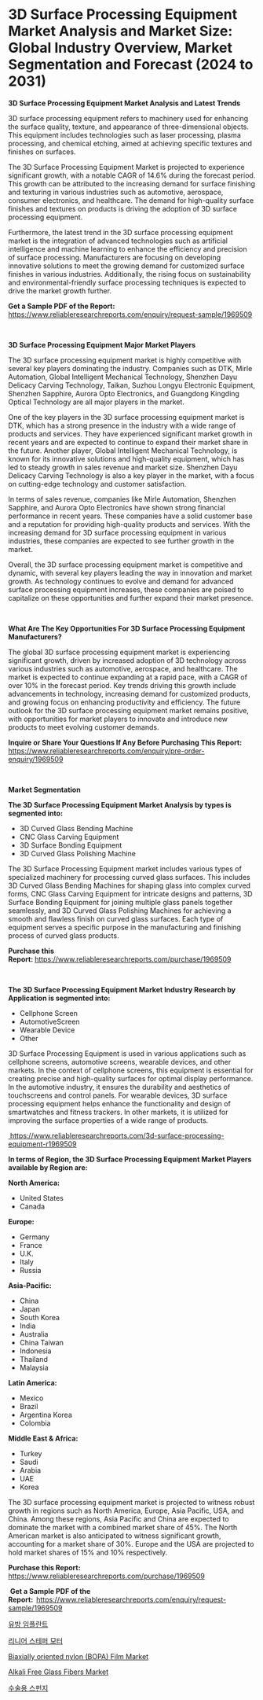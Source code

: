 <p><h1>3D Surface Processing Equipment Market Analysis and Market Size: Global Industry Overview, Market Segmentation and Forecast (2024 to 2031)</h1></p><p><strong>3D Surface Processing Equipment Market Analysis and Latest Trends</strong></p>
<p><p>3D surface processing equipment refers to machinery used for enhancing the surface quality, texture, and appearance of three-dimensional objects. This equipment includes technologies such as laser processing, plasma processing, and chemical etching, aimed at achieving specific textures and finishes on surfaces. </p><p>The 3D Surface Processing Equipment Market is projected to experience significant growth, with a notable CAGR of 14.6% during the forecast period. This growth can be attributed to the increasing demand for surface finishing and texturing in various industries such as automotive, aerospace, consumer electronics, and healthcare. The demand for high-quality surface finishes and textures on products is driving the adoption of 3D surface processing equipment.</p><p>Furthermore, the latest trend in the 3D surface processing equipment market is the integration of advanced technologies such as artificial intelligence and machine learning to enhance the efficiency and precision of surface processing. Manufacturers are focusing on developing innovative solutions to meet the growing demand for customized surface finishes in various industries. Additionally, the rising focus on sustainability and environmental-friendly surface processing techniques is expected to drive the market growth further.</p></p>
<p><strong>Get a Sample PDF of the Report:&nbsp;</strong> <a href="https://www.reliableresearchreports.com/enquiry/request-sample/1969509">https://www.reliableresearchreports.com/enquiry/request-sample/1969509</a></p>
<p>&nbsp;</p>
<p><strong>3D Surface Processing Equipment Major Market Players</strong></p>
<p><p>The 3D surface processing equipment market is highly competitive with several key players dominating the industry. Companies such as DTK, Mirle Automation, Global Intelligent Mechanical Technology, Shenzhen Dayu Delicacy Carving Technology, Taikan, Suzhou Longyu Electronic Equipment, Shenzhen Sapphire, Aurora Opto Electronics, and Guangdong Kingding Optical Technology are all major players in the market.</p><p>One of the key players in the 3D surface processing equipment market is DTK, which has a strong presence in the industry with a wide range of products and services. They have experienced significant market growth in recent years and are expected to continue to expand their market share in the future. Another player, Global Intelligent Mechanical Technology, is known for its innovative solutions and high-quality equipment, which has led to steady growth in sales revenue and market size. Shenzhen Dayu Delicacy Carving Technology is also a key player in the market, with a focus on cutting-edge technology and customer satisfaction.</p><p>In terms of sales revenue, companies like Mirle Automation, Shenzhen Sapphire, and Aurora Opto Electronics have shown strong financial performance in recent years. These companies have a solid customer base and a reputation for providing high-quality products and services. With the increasing demand for 3D surface processing equipment in various industries, these companies are expected to see further growth in the market.</p><p>Overall, the 3D surface processing equipment market is competitive and dynamic, with several key players leading the way in innovation and market growth. As technology continues to evolve and demand for advanced surface processing equipment increases, these companies are poised to capitalize on these opportunities and further expand their market presence.</p></p>
<p>&nbsp;</p>
<p><strong>What Are The Key Opportunities For 3D Surface Processing Equipment Manufacturers?</strong></p>
<p><p>The global 3D surface processing equipment market is experiencing significant growth, driven by increased adoption of 3D technology across various industries such as automotive, aerospace, and healthcare. The market is expected to continue expanding at a rapid pace, with a CAGR of over 10% in the forecast period. Key trends driving this growth include advancements in technology, increasing demand for customized products, and growing focus on enhancing productivity and efficiency. The future outlook for the 3D surface processing equipment market remains positive, with opportunities for market players to innovate and introduce new products to meet evolving customer demands.</p></p>
<p><strong>Inquire or Share Your Questions If Any Before Purchasing This Report:</strong> <a href="https://www.reliableresearchreports.com/enquiry/pre-order-enquiry/1969509">https://www.reliableresearchreports.com/enquiry/pre-order-enquiry/1969509</a></p>
<p>&nbsp;</p>
<p><strong>Market Segmentation</strong></p>
<p><strong>The 3D Surface Processing Equipment Market Analysis by types is segmented into:</strong></p>
<p><ul><li>3D Curved Glass Bending Machine</li><li>CNC Glass Carving Equipment</li><li>3D Surface Bonding Equipment</li><li>3D Curved Glass Polishing Machine</li></ul></p>
<p><p>The 3D Surface Processing Equipment market includes various types of specialized machinery for processing curved glass surfaces. This includes 3D Curved Glass Bending Machines for shaping glass into complex curved forms, CNC Glass Carving Equipment for intricate designs and patterns, 3D Surface Bonding Equipment for joining multiple glass panels together seamlessly, and 3D Curved Glass Polishing Machines for achieving a smooth and flawless finish on curved glass surfaces. Each type of equipment serves a specific purpose in the manufacturing and finishing process of curved glass products.</p></p>
<p><strong>Purchase this Report:&nbsp;</strong><a href="https://www.reliableresearchreports.com/purchase/1969509">https://www.reliableresearchreports.com/purchase/1969509</a></p>
<p>&nbsp;</p>
<p><strong>The 3D Surface Processing Equipment Market Industry Research by Application is segmented into:</strong></p>
<p><ul><li>Cellphone Screen</li><li>AutomotiveScreen</li><li>Wearable Device</li><li>Other</li></ul></p>
<p><p>3D Surface Processing Equipment is used in various applications such as cellphone screens, automotive screens, wearable devices, and other markets. In the context of cellphone screens, this equipment is essential for creating precise and high-quality surfaces for optimal display performance. In the automotive industry, it ensures the durability and aesthetics of touchscreens and control panels. For wearable devices, 3D surface processing equipment helps enhance the functionality and design of smartwatches and fitness trackers. In other markets, it is utilized for improving the surface properties of a wide range of products.</p></p>
<p><a href="https://www.reliableresearchreports.com/3d-surface-processing-equipment-r1969509">&nbsp;https://www.reliableresearchreports.com/3d-surface-processing-equipment-r1969509</a></p>
<p><strong>In terms of Region, the 3D Surface Processing Equipment Market Players available by Region are:</strong></p>
<p>
    <p> <strong> North America: </strong>
        <ul>
            <li>United States</li>
            <li>Canada</li>
        </ul>
        </p> 
    <p> <strong> Europe: </strong>
        <ul>
            <li>Germany</li>
            <li>France</li>
            <li>U.K.</li>
            <li>Italy</li>
            <li>Russia</li>
        </ul>
        </p> 
    <p> <strong> Asia-Pacific: </strong>
        <ul>
            <li>China</li>
            <li>Japan</li>
            <li>South Korea</li>
            <li>India</li>
            <li>Australia</li>
            <li>China Taiwan</li>
            <li>Indonesia</li>
            <li>Thailand</li>
            <li>Malaysia</li>
        </ul>
        </p> 
    <p> <strong> Latin America: </strong>
        <ul>
            <li>Mexico</li>
            <li>Brazil</li>
            <li>Argentina Korea</li>
            <li>Colombia</li>
        </ul>
        </p> 
    <p> <strong> Middle East & Africa: </strong>
        <ul>
            <li>Turkey</li>
            <li>Saudi</li>
            <li>Arabia</li>
            <li>UAE</li>
            <li>Korea</li>
        </ul>
    </p>
    </p>
<p><p>The 3D surface processing equipment market is projected to witness robust growth in regions such as North America, Europe, Asia Pacific, USA, and China. Among these regions, Asia Pacific and China are expected to dominate the market with a combined market share of 45%. The North American market is also anticipated to witness significant growth, accounting for a market share of 30%. Europe and the USA are projected to hold market shares of 15% and 10% respectively.</p></p>
<p><strong>Purchase this Report: </strong><a href="https://www.reliableresearchreports.com/purchase/1969509">https://www.reliableresearchreports.com/purchase/1969509</a></p>
<p>&nbsp;<strong>Get a Sample PDF of the Report:&nbsp;&nbsp;</strong><a href="https://www.reliableresearchreports.com/enquiry/request-sample/1969509">https://www.reliableresearchreports.com/enquiry/request-sample/1969509</a></p>
<p><strong></strong></p>
<p><p><a href="https://github.com/valroy852/Market-Research-Report-List-1/blob/main/220894461940.md">유방 임플란트</a></p><p><a href="https://medium.com/@kellylyncyh543964/%EC%84%A0%ED%98%95-%EC%8A%A4%ED%85%8C%ED%8D%BC-%EB%AA%A8%ED%84%B0-%EC%8B%9C%EC%9E%A5-%EB%8F%99%ED%96%A5-%EB%B0%8F-%EC%8B%9C%EC%9E%A5-%EB%B6%84%EC%84%9D%EC%9D%80-2024-2031%EB%85%84%EA%B9%8C%EC%A7%80-%EC%98%88%EC%83%81%EB%90%A9%EB%8B%88%EB%8B%A4-9c36472c66bd">리니어 스테퍼 모터</a></p><p><a href="https://www.linkedin.com/pulse/insights-biaxially-oriented-nylon-bopa-film-market-size-analysing-wgm0c">Biaxially oriented nylon (BOPA) Film Market</a></p><p><a href="https://www.linkedin.com/pulse/alkali-free-glass-fibers-market-size-focuses-dynamics-in-depth-pkfce">Alkali Free Glass Fibers Market</a></p><p><a href="https://github.com/royErdmtyan906778/Market-Research-Report-List-1/blob/main/283821361939.md">수술용 스펀지</a></p></p>